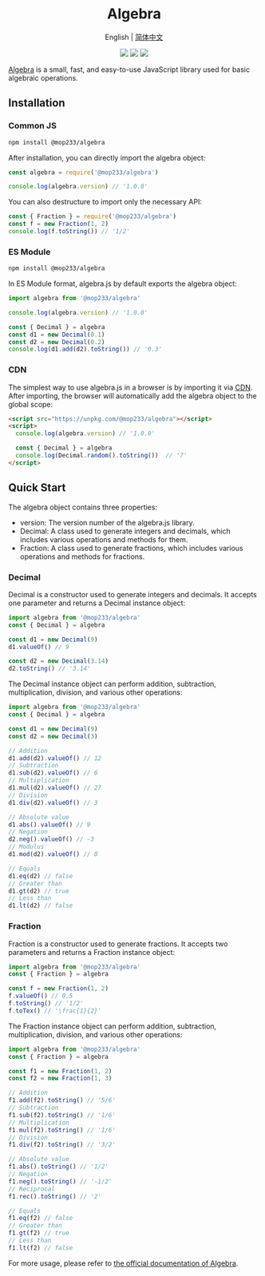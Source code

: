 <div align="center">
  <h1>Algebra</h1>
  <p>English | <a href="./README.zh-CN.md" target="_blank">简体中文</a></p>
  <p>
    <a href="https://www.npmjs.com/package/@mop233/algebra" target="_blank" style="text-decoration: none;">
      <img src=https://badgen.net/npm/v/@mop233/algebra>
    </a>
    <a href="https://npm-stat.com/charts.html?package=%40mop233%2Falgebra" target="_blank" style="text-decoration: none;">
      <img src=https://badgen.net/npm/dt/@mop233/algebra>
    </a>
    <a href="https://github.com/mop233/algebra/blob/main/LICENSE" target="_blank" style="text-decoration: none;">
      <img src=https://badgen.net/npm/license/@mop233/algebra>
    </a>
  </p>
</div>

[Algebra](https://mop233.github.io/algebra/) is a small, fast, and easy-to-use JavaScript library used for basic algebraic operations.

## Installation

### Common JS

```sh
npm install @mop233/algebra
```

After installation, you can directly import the algebra object:

```js
const algebra = require('@mop233/algebra')

console.log(algebra.version) // '1.0.0'
```

You can also destructure to import only the necessary API:

```js
const { Fraction } = require('@mop233/algebra')
const f = new Fraction(1, 2)
console.log(f.toString()) // '1/2'
```

### ES Module

```sh
npm install @mop233/algebra
```

In ES Module format, algebra.js by default exports the algebra object:

```js
import algebra from '@mop233/algebra'

console.log(algebra.version) // '1.0.0'

const { Decimal } = algebra
const d1 = new Decimal(0.1)
const d2 = new Decimal(0.2)
console.log(d1.add(d2).toString()) // '0.3'
```

### CDN

The simplest way to use algebra.js in a browser is by importing it via [CDN](https://unpkg.com/@mop233/algebra). After importing, the browser will automatically add the algebra object to the global scope:

```html
<script src="https://unpkg.com/@mop233/algebra"></script>
<script>
  console.log(algebra.version) // '1.0.0'

  const { Decimal } = algebra
  console.log(Decimal.random().toString())  // '7'
</script>
```

## Quick Start

The algebra object contains three properties:

- version: The version number of the algebra.js library.
- Decimal: A class used to generate integers and decimals, which includes various operations and methods for them.
- Fraction: A class used to generate fractions, which includes various operations and methods for fractions.

### Decimal

Decimal is a constructor used to generate integers and decimals. It accepts one parameter and returns a Decimal instance object:

```js
import algebra from '@mop233/algebra'
const { Decimal } = algebra

const d1 = new Decimal(9)
d1.valueOf() // 9

const d2 = new Decimal(3.14)
d2.toString() // '3.14'
```

The Decimal instance object can perform addition, subtraction, multiplication, division, and various other operations:

```js
import algebra from '@mop233/algebra'
const { Decimal } = algebra

const d1 = new Decimal(9)
const d2 = new Decimal(3)

// Addition
d1.add(d2).valueOf() // 12
// Subtraction
d1.sub(d2).valueOf() // 6
// Multiplication
d1.mul(d2).valueOf() // 27
// Division
d1.div(d2).valueOf() // 3

// Absolute value
d1.abs().valueOf() // 9
// Negation
d2.neg().valueOf() // -3
// Modulus
d1.mod(d2).valueOf() // 0

// Equals
d1.eq(d2) // false
// Greater than
d1.gt(d2) // true
// Less than
d1.lt(d2) // false
```

### Fraction

Fraction is a constructor used to generate fractions. It accepts two parameters and returns a Fraction instance object:

```js
import algebra from '@mop233/algebra'
const { Fraction } = algebra

const f = new Fraction(1, 2)
f.valueOf() // 0.5
f.toString() // '1/2'
f.toTex() // '\frac{1}{2}'
```

The Fraction instance object can perform addition, subtraction, multiplication, division, and various other operations:

```js
import algebra from '@mop233/algebra'
const { Fraction } = algebra

const f1 = new Fraction(1, 2)
const f2 = new Fraction(1, 3)

// Addition
f1.add(f2).toString() // '5/6'
// Subtraction
f1.sub(f2).toString() // '1/6'
// Multiplication
f1.mul(f2).toString() // '1/6'
// Division
f1.div(f2).toString() // '3/2'

// Absolute value
f1.abs().toString() // '1/2'
// Negation
f1.neg().toString() // '-1/2'
// Reciprocal
f1.rec().toString() // '2'

// Equals
f1.eq(f2) // false
// Greater than
f1.gt(f2) // true
// Less than
f1.lt(f2) // false
```

For more usage, please refer to [the official documentation of Algebra](https://mop233.github.io/algebra/).
